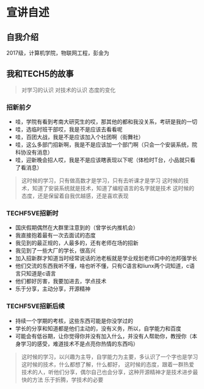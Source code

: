 # 宣讲自述

## 自我介绍
2017级，计算机学院，物联网工程，彭金为

## 我和TECH5的故事

> 对学习的认识
> 对技术的认识
> 态度的变化

###  招新前夕

* 哇，学院有看到考南大研究生的哎，那其他的都和我没关系，考研是我的一切
* 哇，选临时班干部哎，我是不是应该去看看呢
* 哇，百团大战，我是不是应该加入个社团啊（街舞社）
* 哇，这么多部门招新啊，我是不是应该加一个部门啊（只会一个安装系统，院科协没有消息）
* 哇，迎新晚会招人哎，我是不是应该瞎表现以下呢（体检时T台，小品就只看了看消息）

> 这时候的学习，只有做高数才是学习，只有去听课才是学习
> 这时候的技术，知道了安装系统就是技术，知道了编程语言的名字就是技术
> 这时候的态度，还是保留着自我优越感，还是喜欢表现

### TECHF5VE招新时

* 国庆假期偶然在大群里注意到的（曾学长内推机会）
* 我直接抱着最有一次去面试的态度
* 我见到的最正规的，人最多的，还有老师在场的招新
* 我见到了一些大厂的学长，很高兴
* 加入招新群才知道当时经常说话的池老板就是学业规划老师口中的池邦强学长
* 他们交流的东西我听不懂，啥也听不懂，只有C语言和liunx两个词知道，c语言只知道是c语言
* 他们都好厉害，我要加进去，学点技术
* 乐于分享，主动分享，开源精神

### TECHF5VE招新后续

* 持续一个学期的考核，这些东西可能是你没学过的
* 学长的分享和知道都是他们主动的，没有义务，所以，自学能力和百度
* 可能会有低谷期，让你觉得你并没有加入什么，并没有人帮助你，教授你（本身学习的感受，难道技术不是点亮你热情的东西吗）

> 这时候的学习，以兴趣为主导，自学能力为主要，多认识了一个字也是学习
> 这时候的技术，什么都想了解，什么都好，
> 这时候的态度，跟着一群热爱技术的人，听他们分享，偶尔自己也会分享，这种开源精神才是技术进步最快的方法
> 乐于折腾，学技术的必要